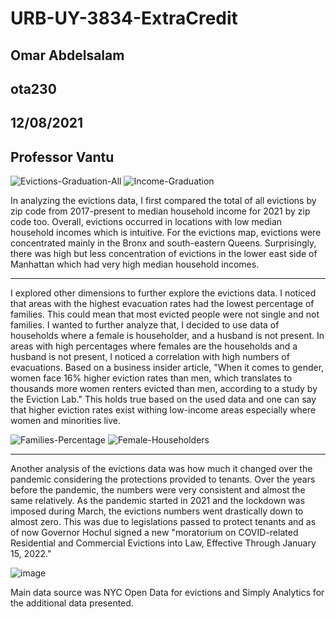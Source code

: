 # URB-UY-3834-ExtraCredit
## Omar Abdelsalam
## ota230
## 12/08/2021
## Professor Vantu


![Evictions-Graduation-All](https://user-images.githubusercontent.com/52751378/145333653-6a002f95-ddc7-4264-a083-66af0817b105.png)
![Income-Graduation](https://user-images.githubusercontent.com/52751378/145339738-43a831bc-c80a-434b-b060-9673e2b2895a.png)

In analyzing the evictions data, I first compared the total of all evictions by zip code from 2017-present to median household income for 2021 by zip code too. Overall, evictions occurred in locations with low median household incomes which is intuitive. For the evictions map, evictions were concentrated mainly in the Bronx and south-eastern Queens. Surprisingly, there was high but less concentration of evictions in the lower east side of Manhattan which had very high median household incomes.

---------------------------------------------------------------------------------------------------------------------------------------------------------------------------------

I explored other dimensions to further explore the evictions data. I noticed that areas with the highest evacuation rates had the lowest percentage of families. This could mean that most evicted people were not single and not families. I wanted to further analyze that, I decided to use data of households where a female is householder, and a husband is not present. In areas with high percentages where females are the households and a husband is not present, I noticed a correlation with high numbers of evacuations. Based on a business insider article, "When it comes to gender, women face 16% higher eviction rates than men, which translates to thousands more women renters evicted than men, according to a study by the Eviction Lab." This holds true based on the used data and one can say that higher eviction rates exist withing low-income areas especially where women and minorities live.

![Families-Percentage](https://user-images.githubusercontent.com/52751378/145335884-8b07d2be-5e52-4ab6-af15-3307e42530b0.png)
![Female-Householders](https://user-images.githubusercontent.com/52751378/145338373-751ecb5b-2ac3-4936-b695-0c715fb9fd76.png)

---------------------------------------------------------------------------------------------------------------------------------------------------------------------------------

Another analysis of the evictions data was how much it changed over the pandemic considering the protections provided to tenants. Over the years before the pandemic, the numbers were very consistent and almost the same relatively. As the pandemic started in 2021 and the lockdown was imposed during March, the evictions numbers went drastically down to almost zero. This was due to legislations passed to protect tenants and as of now Governor Hochul signed a new "moratorium on COVID-related Residential and Commercial Evictions into Law, Effective Through January 15, 2022."

![image](https://user-images.githubusercontent.com/52751378/145339175-b8e46009-a14b-4c55-8fff-d97c8f44ccec.png)

Main data source was NYC Open Data for evictions and Simply Analytics for the additional data presented. 
